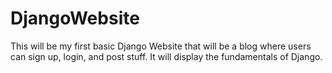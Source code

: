 # DjangoWebsite
This will be my first basic Django Website that will be a blog where users can sign up, login, and post stuff.
It will display the fundamentals of Django.
